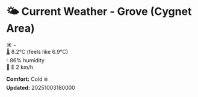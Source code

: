 # 🌤️ Current Weather - Grove (Cygnet Area)

☀️ **-**  
🌡️ 8.2°C (feels like 6.9°C)  
💧 86% humidity  
💨 E 2 km/h  

**Comfort:** Cold ❄️  
**Updated:** 20251003180000
